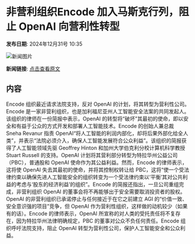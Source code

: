 # 非营利组织Encode 加入马斯克行列，阻止 OpenAI 向营利性转型

**发布日期**: 2024年12月31号 10:35

![新闻图片](https://pic.chinaz.com/picmap/202412271704350132_0.jpg)

**新闻链接**: [点击查看原文](https://www.aibase.com/zh/news/14374)

## 内容

Encode 组织最近请求法院支持，反对 OpenAI 的计划，将其转型为营利性公司。Encode 是一家非营利组织，也是加利福尼亚州人工智能安全法案的共同发起人。该组织的律师在一份简报中表示，OpenAI 的转型将“破坏”其最初的使命，即以安全和有益于公众的方式开发和部署人工智能技术。Encode 的创始人兼总裁 Sneha Revanur 指责 OpenAI“将人工智能的利润内部化，却将后果外部化给全人类”，并表示“法院必须介入，确保人工智能发展符合公众利益”。该组织的简报获得了人工智能领域先驱 Geoffrey Hinton 和加州大学伯克利分校计算机科学教授 Stuart Russell 的支持。OpenAI 计划将其营利部分转型为特拉华州公益公司（PBC），普通股和 OpenAI 使命作为其公益利益。然而，Encode 的律师表示，这将使 OpenAI 失去其最初的使命，并将其控制权转让给 PBC，这将“使一个受法律约束以确保先进人工智能安全的组织转变为一个受法律约束以‘平衡’其对公共利益的考虑与‘股东的经济利益’的组织”。Encode 的简报还指出，一旦公司重组完成，非营利组织 OpenAI 的董事会将不再能够出于安全需要取消投资者的股权。OpenAI 的非营利组织已承诺停止与任何接近于在它之前建立 AGI 的“价值一致、安全意识强的项目”竞争，但 OpenAI 作为营利性组织，这样做的动机较少（如果有的话）。Encode 的律师表示，OpenAI 所宣称的对人类的受托责任将不复存在，因为特拉华州法律明确规定，PBC 的董事对公众不负任何责任。Encode 组织呼吁法院支持，阻止 OpenAI 转型为营利性公司，保护人工智能安全和公众利益。
